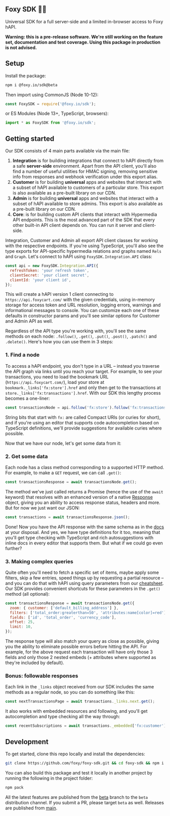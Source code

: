 ## Foxy SDK 🦊🧱

Universal SDK for a full server-side and a limited in-browser access to Foxy hAPI.

**Warning: this is a pre-release software. We're still working on the feature set, documentation and test coverage. Using this package in production is not advised.**

## Setup

Install the package:

```bash
npm i @foxy.io/sdk@beta
```

Then import using CommonJS (Node 10-12):

```js
const FoxySDK = require('@foxy.io/sdk');
```

or ES Modules (Node 13+, TypeScript, browsers):

```js
import * as FoxySDK from '@foxy.io/sdk';
```

## Getting started

Our SDK consists of 4 main parts available via the main file:

1. **Integration** is for building integrations that connect to hAPI directly from a safe **server-side** environment. Apart from the API client, you'll also find a number of useful utilities for HMAC signing, removing sensitive info from responses and webhook verification under this export alias.
2. **Customer** is for building **universal** apps and websites that interact with a subset of hAPI available to customers of a particular store. This export is also available as a pre-built library on our CDN.
3. **Admin** is for building **universal** apps and websites that interact with a subset of hAPI available to store admins. This export is also available as a pre-built library on our CDN.
4. **Core**: is for building custom API clients that interact with Hypermedia API endpoints. This is the most advanced part of the SDK that every other built-in API client depends on. You can run it server and client-side.

Integration, Customer and Admin all export API client classes for working with the respective endpoints. If you're using TypeScript, you'll also see the type exports for API-specific hypermedia relations and graphs named `Rels` and `Graph`. Let's connect to hAPI using `FoxySDK.Integration.API` class:

```js
const api = new FoxySDK.Integration.API({
  refreshToken: 'your refresh token',
  clientSecret: 'your client secret',
  clientId: 'your client id',
});
```

This will create a hAPI version 1 client connecting to `https://api.foxycart.com/` with the given credentials, using in-memory storage for access token and URL resolution, logging errors, warnings and informational messages to console. You can customize each one of these defaults in constructor params and you'll see similar options for Customer and Admin API as well.

Regardless of the API type you're working with, you'll see the same methods on each node: `.follow()`, `.get()`, `.put()`, `.post()`, `.patch()` and `.delete()`. Here's how you can use them in 3 steps:

### 1. Find a node

To access a hAPI endpoint, you don't type in a URL – instead you traverse the API graph via links until you reach your target. For example, to see your transactions, you need to load the bookmark URL (`https://api.foxycart.com/`), load your store at `bookmark._links['fx:store'].href` and only then get to the transactions at `store._links['fx:transactions'].href`. With our SDK this lengthy process becomes a one-liner:

```js
const transactionsNode = api.follow('fx:store').follow('fx:transactions');
```

String bits that start with `fx:` are called Compact URIs (or curies for short), and if you're using an editor that supports code autocompletion based on TypeScript definitions, we'll provide suggestions for available curies where possible.

Now that we have our node, let's get some data from it:

### 2. Get some data

Each node has a class method corresponding to a supported HTTP method. For example, to make a `GET` request, we can call `.get()`:

```js
const transactionsResponse = await transactionsNode.get();
```

The method we've just called returns a Promise (hence the use of the `await` keyword) that resolves with an enhanced version of a native [Response](https://developer.mozilla.org/en-US/docs/Web/API/Response) object, giving you an ability to access response status, headers and more. But for now we just want our JSON:

```js
const transactions = await transactionsResponse.json();
```

Done! Now you have the API response with the same schema as in the [docs](https://api.foxycart.com/) at your disposal. And yes, we have type definitions for it too, meaning that you'll get type checking with TypeScript and rich autosuggestions with inline docs in every editor that supports them. But what if we could go even further?

### 3. Making complex queries

Quite often you'll need to fetch a specific set of items, maybe apply some filters, skip a few entries, speed things up by requesting a partial resource – and you can do that with hAPI using query parameters from our [cheatsheet](https://api.foxycart.com/docs/cheat-sheet). Our SDK provides convenient shortcuts for these parameters in the `.get()` method (all optional):

```js
const transactionsResponse = await transactionsNode.get({
  zoom: { customer: ['default_billing_address'] },
  filters: ['total_order:greaterthan=50', 'attributes:name[color]=red'],
  fields: ['id', 'total_order', 'currency_code'],
  offset: 25,
  limit: 10,
});
```

The response type will also match your query as close as possible, giving you the ability to eliminate possible errors before hitting the API. For example, for the above request each transaction will have only those 3 fields and only those 2 nested embeds (+ attributes where supported as they're included by default).

### Bonus: followable responses

Each link in the `_links` object received from our SDK includes the same methods as a regular node, so you can do something like this:

```js
const nextTransactionsPage = await transactions._links.next.get();
```

It also works with embedded resources and following, and you'll get autocompletion and type checking all the way through:

```js
const recentSubscriptions = await transactions._embedded['fx:customer']._links['fx:subscriptions'].follow('last').get();
```

## Development

To get started, clone this repo locally and install the dependencies:

```bash
git clone https://github.com/foxy/foxy-sdk.git && cd foxy-sdk && npm i
```

You can also build this package and test it locally in another project by running the following in the project folder:

```bash
npm pack
```

All the latest features are published from the [beta](https://github.com/Foxy/foxy-sdk/tree/beta) branch to the `beta` distribution channel. If you submit a PR, please target `beta` as well. Releases are published from [main](https://github.com/Foxy/foxy-sdk/tree/main).
